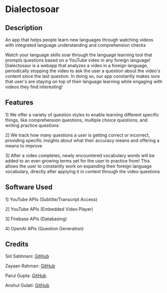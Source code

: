 # Dialectosoar
## Description

An app that helps people learn new languages through watching videos with integrated language understanding and comprehension checks

Watch your language skills soar through the language learning tool that prompts questions based on a YouTube video in any foreign language! Dialectosaur is a webapp that analyzes a video in a foreign language, periodically stopping the video to ask the user a question about the video's content since the last question. In doing so, our app constantly makes sure that user's are staying on top of their language learning while engaging with videos they find interesting!

## Features
1] We offer a variety of question styles to enable learning different specific things, like comprehension questions, multiple choice questions, and writing practice questions

2] We track how many questions a user is getting correct or incorrect, providing specific insights about what their accuracy means and offering a means to improve

3] After a video completes, newly encountered vocabulary words will be added to an ever-growing terms set for the user to practice from! This allows the user to constantly work on expanding their foreign language vocabulary, directly after applying it in context through the video questions

## Software Used
1] YouTube APIs (Subtitle/Transcript Access)

2] YouTube APIs (Embedded Video Player)

3] Firebase APIs (Databasing)

4] OpenAI APIs (Question Generation)

## Credits
Sid Sabhnani: [GitHub]((https://github.com/sidsabh))

Zayaan Rahman: [GitHub]([url](https://github.com/grizzledwarvet23))

Parul Gupta: [GitHub]([url](https://github.com/parulg22))

Anshul Gulati: [GitHub]([url](https://github.com/ShadowDucktor)https://github.com/ShadowDucktor)
